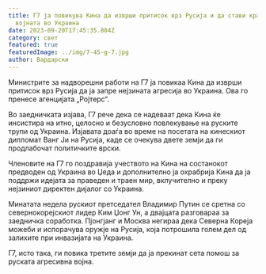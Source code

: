 ```yaml
---
title: Г7 ја повикува Кина да изврши притисок врз Русија и да стави крај на
  војната во Украина
date: 2023-09-20T17:45:35.804Z
category: свет
featured: true
featuredImage: ../img/7-45-g-7.jpg
author: Вардарски
---
```

Министрите за надворешни работи на Г7 ја повикаа Кина да изврши притисок врз Русија да ја запре нејзината агресија во Украина. Ова го пренесе агенцијата „Ројтерс“.

Во заедничката изјава, Г7 рече дека се надеваат дека Кина ќе инсистира на итно, целосно и безусловно повлекување на руските трупи од Украина. Изјавата доаѓа во време на посетата на кинескиот дипломат Ванг Ји на Русија, каде се очекува двете земји да ги продлабочат политичките врски.

Членовите на Г7 го поздравија учеството на Кина на состанокот предводен од Украина во Џеда и дополнително ја охрабрија Кина да ја поддржи идејата за праведен и траен мир, вклучително и преку нејзиниот директен дијалог со Украина.

Минатата недела рускиот претседател Владимир Путин се сретна со севернокорејскиот лидер Ким Џонг Ун, а двајцата разговараа за заедничка соработка. Пјонгјанг и Москва негираа дека Северна Кореја можеби и испорачува оружје на Русија, која потрошила голем дел од залихите при инвазијата на Украина.

Г7, исто така, ги повика третите земји да ја прекинат сета помош за руската агресивна војна.